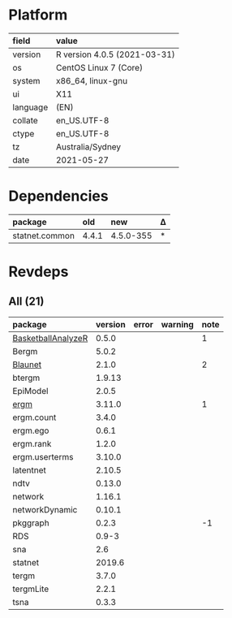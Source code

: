 # Platform

|field    |value                        |
|:--------|:----------------------------|
|version  |R version 4.0.5 (2021-03-31) |
|os       |CentOS Linux 7 (Core)        |
|system   |x86_64, linux-gnu            |
|ui       |X11                          |
|language |(EN)                         |
|collate  |en_US.UTF-8                  |
|ctype    |en_US.UTF-8                  |
|tz       |Australia/Sydney             |
|date     |2021-05-27                   |

# Dependencies

|package        |old   |new       |Δ  |
|:--------------|:-----|:---------|:--|
|statnet.common |4.4.1 |4.5.0-355 |*  |

# Revdeps

## All (21)

|package                                              |version |error |warning |note |
|:----------------------------------------------------|:-------|:-----|:-------|:----|
|[BasketballAnalyzeR](problems.md#basketballanalyzer) |0.5.0   |      |        |1    |
|Bergm                                                |5.0.2   |      |        |     |
|[Blaunet](problems.md#blaunet)                       |2.1.0   |      |        |2    |
|btergm                                               |1.9.13  |      |        |     |
|EpiModel                                             |2.0.5   |      |        |     |
|[ergm](problems.md#ergm)                             |3.11.0  |      |        |1    |
|ergm.count                                           |3.4.0   |      |        |     |
|ergm.ego                                             |0.6.1   |      |        |     |
|ergm.rank                                            |1.2.0   |      |        |     |
|ergm.userterms                                       |3.10.0  |      |        |     |
|latentnet                                            |2.10.5  |      |        |     |
|ndtv                                                 |0.13.0  |      |        |     |
|network                                              |1.16.1  |      |        |     |
|networkDynamic                                       |0.10.1  |      |        |     |
|pkggraph                                             |0.2.3   |      |        |-1   |
|RDS                                                  |0.9-3   |      |        |     |
|sna                                                  |2.6     |      |        |     |
|statnet                                              |2019.6  |      |        |     |
|tergm                                                |3.7.0   |      |        |     |
|tergmLite                                            |2.2.1   |      |        |     |
|tsna                                                 |0.3.3   |      |        |     |

